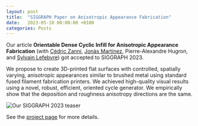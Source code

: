 ```yaml
---
layout: post
title:  "SIGGRAPH Paper on Anisotropic Appearance Fabrication"
date:   2023-05-10 00:00:00 +0100
categories: Posts
---
```


Our article **Orientable Dense Cyclic Infill for Anisotropic Appearance Fabrication** (with [Cédric Zanni](https://members.loria.fr/CZanni/), [Jonàs Martínez](https://sites.google.com/site/jonasmartinezbayona/), Pierre-Alexandre Hugron, and [Sylvain Lefebvre](https://www.antexel.com/sylefeb/research)) got accepted to SIGGRAPH 2023.

We propose to create 3D-printed flat surfaces with controlled, spatially varying, anisotropic appearances similar to brushed metal using standard fused filament fabrication printers. We achieved high-quality visual results using a novel, robust, efficient, oriented cycle generator. We empirically show that the deposition and roughness anisotropy directions are the same.

![Our SIGGRAPH 2023 teaser]({{site.baseurl}}/data/img/Chermain2023Teaser.png)

See the [project page]({{site.baseurl}}/fdm_aa/) for more details.
